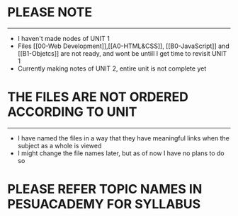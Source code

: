 # PLEASE NOTE
----
- I haven't made nodes of UNIT 1
- Files [[00-Web Development]],[[A0-HTML&CSS]], [[B0-JavaScript]] and [[B1-Objetcs]] are not ready, and wont be untill I get time to revisit UNIT 1
- Currently making notes of UNIT 2, entire unit is not complete yet

# THE FILES ARE NOT ORDERED ACCORDING TO UNIT
---
- I have named the files in a way that they have meaningful links when the subject as a whole is viewed
- I might change the file names later, but as of now I have no plans to do so

# PLEASE REFER TOPIC NAMES IN PESUACADEMY FOR SYLLABUS
